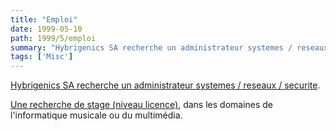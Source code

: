```yaml
---
title: "Emploi"
date: 1999-05-10
path: 1999/5/emploi
summary: "Hybrigenics SA recherche un administrateur systemes / reseaux / securite."
tags: ['Misc']
---
```


<P><A HREF="http://www.linux-center.org/articles/9905/offre.txt">Hybrigenics SA
recherche un administrateur systemes / reseaux / securite</A>.</P>

<P><A HREF="http://www.linux-center.org/articles/9905/stage.txt">Une
recherche de stage (niveau licence)</A>, dans les domaines de
l'informatique musicale ou du multimédia.</P>


